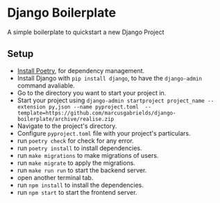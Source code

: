 # Django Boilerplate
A simple boilerplate to quickstart a new Django Project

## Setup

- [Install Poetry](https://poetry.eustace.io/docs/#installation), for dependency management.
- Install Django with `pip install django`, to have the `django-admin` command avaliable.
- Go to the directory you want to start your project in.
- Start your project using `django-admin startproject project_name --extension py,json --name pyproject.toml  --template=https://github.com/marcusgabrields/django-boilerplate/archive/realise.zip`
- Navigate to the project's directory.
- Configure `pyproject.toml` file with your project's particulars.
- run `poetry check` for check for any error.
- run `poetry install` to install dependencies.
- run `make migrations` to make migrations of users.
- run `make migrate` to apply the migrations.
- run `make run run` to start the backend server.
- open another terminal tab.
- run `npm install` to install the dependencies. 
- run `npm start` to start the frontend server.
